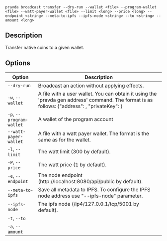 <!--
THIS FILE IS GENERATED. DO NOT EDIT MANUALLY!
-->

```pravda broadcast transfer --dry-run --wallet <file> --program-wallet <file> --watt-payer-wallet <file> --limit <long> --price <long> --endpoint <string> --meta-to-ipfs --ipfs-node <string> --to <string> --amount <long>```

## Description
Transfer native coins to a given wallet.
## Options

|Option|Description|
|----|----|
|`--dry-run`|Broadcast an action without applying effects.
|`-w`, `--wallet`|A file with a user wallet. You can obtain it using the 'pravda gen address' command. The format is as follows: {"address": <public key>, "privateKey": <private key>}
|`-p`, `--program-wallet`|A wallet of the program account
|`--watt-payer-wallet`|A file with a watt payer wallet. The format is the same as for the wallet.
|`-l`, `--limit`|The watt limit (300 by default).
|`-P`, `--price`|The watt price (1 by default).
|`-e`, `--endpoint`|The node endpoint (http://localhost:8080/api/public by default).
|`--meta-to-ipfs`|Save all metadata to IPFS. To configure the IPFS node address use "--ipfs-node" parameter.
|`--ipfs-node`|The ipfs node (/ip4/127.0.0.1/tcp/5001 by default).
|`-t`, `--to`|
|`-a`, `--amount`|
